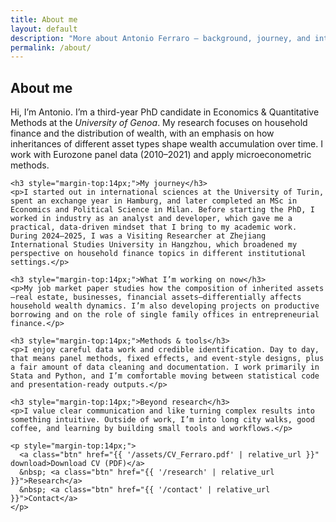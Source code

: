 ```yaml
---
title: About me
layout: default
description: "More about Antonio Ferraro — background, journey, and interests."
permalink: /about/
---
```


<section id="about-page">
  <h2>About me</h2>
  <div class="card">
    <p>Hi, I’m Antonio. I’m a third-year PhD candidate in Economics & Quantitative Methods at the <em>University of Genoa</em>. My research focuses on household finance and the distribution of wealth, with an emphasis on how inheritances of different asset types shape wealth accumulation over time. I work with Eurozone panel data (2010–2021) and apply microeconometric methods.</p>

    <h3 style="margin-top:14px;">My journey</h3>
    <p>I started out in international sciences at the University of Turin, spent an exchange year in Hamburg, and later completed an MSc in Economics and Political Science in Milan. Before starting the PhD, I worked in industry as an analyst and developer, which gave me a practical, data-driven mindset that I bring to my academic work. During 2024–2025, I was a Visiting Researcher at Zhejiang International Studies University in Hangzhou, which broadened my perspective on household finance topics in different institutional settings.</p>

    <h3 style="margin-top:14px;">What I’m working on now</h3>
    <p>My job market paper studies how the composition of inherited assets—real estate, businesses, financial assets—differentially affects household wealth dynamics. I’m also developing projects on productive borrowing and on the role of single family offices in entrepreneurial finance.</p>

    <h3 style="margin-top:14px;">Methods & tools</h3>
    <p>I enjoy careful data work and credible identification. Day to day, that means panel methods, fixed effects, and event-style designs, plus a fair amount of data cleaning and documentation. I work primarily in Stata and Python, and I’m comfortable moving between statistical code and presentation-ready outputs.</p>

    <h3 style="margin-top:14px;">Beyond research</h3>
    <p>I value clear communication and like turning complex results into something intuitive. Outside of work, I’m into long city walks, good coffee, and learning by building small tools and workflows.</p>

    <p style="margin-top:14px;">
      <a class="btn" href="{{ '/assets/CV_Ferraro.pdf' | relative_url }}" download>Download CV (PDF)</a>
      &nbsp; <a class="btn" href="{{ '/research' | relative_url }}">Research</a>
      &nbsp; <a class="btn" href="{{ '/contact' | relative_url }}">Contact</a>
    </p>
  </div>
</section>
